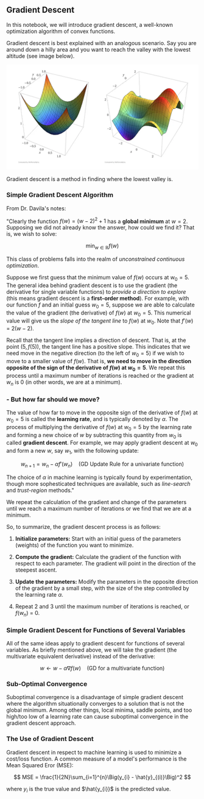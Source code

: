 ## Gradient Descent

In this notebook, we will introduce gradient descent, a well-known optimization algorithm of convex functions.

Gradient descent is best explained with an analogous scenario. Say you are around down a hilly area and you want to reach the valley with the lowest altitude (see image below). 

![alt text](Multivariate_functions.png)

Gradient descent is a method in finding where the lowest valley is.

### Simple Gradient Descent Algorithm

From Dr. Davila's notes:

"Clearly the function $f(w) = (w - 2)^2 + 1$ has a **global minimum** at $w = 2$. Supposing we did not already know the answer, how could we find it? That is, we wish to solve:

$$
\min_{w\in \mathbb{R}} f(w)
$$

This class of problems falls into the realm of *unconstrained continuous optimization*.

Suppose we first guess that the minimum value of $f(w)$ occurs at $w_0 = 5$. The general idea behind gradient descent is to use the gradient (the derivative for single variable functions) to *provide a direction to explore* (this means gradient descent is a **first-order method**). For example, with our function $f$ and an initial guess $w_{0} = 5$, suppose we are able to calculate the value of the gradient (the derivative) of $f(w)$ at $w_{0} = 5$. This numerical value will give us the *slope of the tangent line* to $f(w)$ at $w_{0}$. Note that $f'(w)$ = $2(w-2)$.

Recall that the tangent line implies a direction of descent. That is, at the point $(5, f(5))$, the tangent line has a positive slope. This indicates that we need move in the negative direction (to the left of $w_0 = 5$) if we wish to move to a smaller value of $f(w)$. That is, **we need to move in the direction opposite of the sign of the derivative of $f(w)$ at $w_0 = 5$**. We repeat this process until a maximum number of iterations is reached or the gradient at $w_n$ is 0 (in other words, we are at a minimum). 

### - But how far should we move? 
The value of how far to move in the opposite sign of the derivative of $f(w)$ at $w_0 = 5$ is called the **learning rate**, and is typically denoted by $\alpha$. The process of multiplying the derivative of $f(w)$ at $w_0 = 5$ by the learning rate and forming a new choice of $w$ by subtracting this quantity from $w_0$ is called **gradient descent**. For example, we may apply gradient descent at $w_0$ and form a new $w$, say $w_1$, with the following update:

$$
w_{n+1} = w_n - \alpha f'(w_n) \:\:\:\: (\text{GD Update Rule for a univariate function})
$$

The choice of $\alpha$ in machine learning is typically found by experimentation, though more sophesticated techniques are available, such as *line-search* and *trust-region* methods."

We repeat the calculation of the gradient and change of the parameters until we reach a maximum number of iterations or we find that we are at a minimum. 

So, to summarize, the gradient descent process is as follows:

1. **Initialize parameters:** Start with an initial guess of the parameters (weights) of the function you want to minimize.

2. **Compute the gradient:** Calculate the gradient of the function with respect to each parameter. The gradient will point in the direction of the steepest ascent.

3. **Update the parameters:** Modify the parameters in the opposite direction of the gradient by a small step, with the size of the step controlled by the learning rate $\alpha$.

4. Repeat 2 and 3 until the maximum number of iterations is reached, or $f(w_n)$ = 0.

### Simple Gradient Descent for Functions of Several Variables

All of the same ideas apply to gradient descent for functions of several variables. As briefly mentioned above, we will take the gradient (the multivariate equivalent derivative) instead of the derivative:

$$
w \leftarrow w - \alpha \nabla f(w) \:\:\:\: (\text{GD for a multivariate function})
$$

### Sub-Optimal Convergence

Suboptimal convergence is a disadvantage of simple gradient descent where the algorithm situationally converges to a solution that is not the global minimum. Among other things, local minima, saddle points, and too high/too low of a learning rate can cause suboptimal convergence in the gradient descent approach.

### The Use of Gradient Descent

Gradient descent in respect to machine learning is used to minimize a cost/loss function. A common measure of a model's performance is the Mean Squared Eror (MSE):

$$
MSE = \frac{1}{2N}\sum_{i=1}^{n}\Big(y_{i} - \hat{y}_{(i)}\Big)^2
$$

where $y_{i}$ is the true value and $\hat{y_{i}}$ is the predicted value.